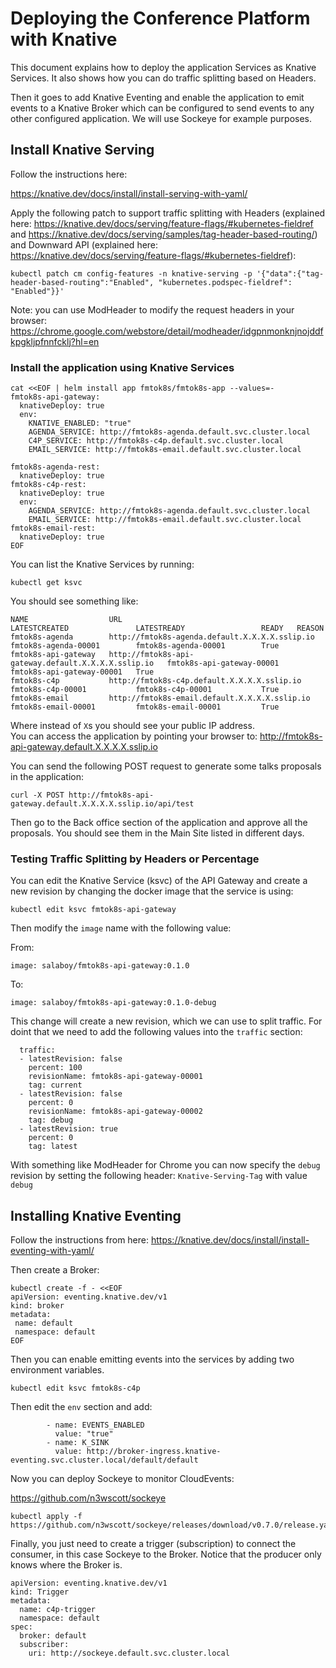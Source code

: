 # Deploying the Conference Platform with Knative

This document explains how to deploy the application Services as Knative Services. It also shows how you can do traffic splitting based on Headers. 

Then it goes to add Knative Eventing and enable the application to emit events to a Knative Broker which can be configured to send events to any other configured application. We will use Sockeye for example purposes. 


## Install Knative Serving

Follow the instructions here: 

https://knative.dev/docs/install/install-serving-with-yaml/


Apply the following patch to support traffic splitting with Headers (explained here: https://knative.dev/docs/serving/feature-flags/#kubernetes-fieldref and  https://knative.dev/docs/serving/samples/tag-header-based-routing/) and Downward API (explained here: https://knative.dev/docs/serving/feature-flags/#kubernetes-fieldref):

```
kubectl patch cm config-features -n knative-serving -p '{"data":{"tag-header-based-routing":"Enabled", "kubernetes.podspec-fieldref": "Enabled"}}'
```

Note: you can use ModHeader to modify the request headers in your browser: https://chrome.google.com/webstore/detail/modheader/idgpnmonknjnojddfkpgkljpfnnfcklj?hl=en

### Install the application using Knative Services

```
cat <<EOF | helm install app fmtok8s/fmtok8s-app --values=-
fmtok8s-api-gateway:
  knativeDeploy: true
  env:
    KNATIVE_ENABLED: "true"
    AGENDA_SERVICE: http://fmtok8s-agenda.default.svc.cluster.local
    C4P_SERVICE: http://fmtok8s-c4p.default.svc.cluster.local
    EMAIL_SERVICE: http://fmtok8s-email.default.svc.cluster.local

fmtok8s-agenda-rest:
  knativeDeploy: true
fmtok8s-c4p-rest:
  knativeDeploy: true
  env:
    AGENDA_SERVICE: http://fmtok8s-agenda.default.svc.cluster.local
    EMAIL_SERVICE: http://fmtok8s-email.default.svc.cluster.local
fmtok8s-email-rest:
  knativeDeploy: true
EOF
```

You can list the Knative Services by running: 

```
kubectl get ksvc 
```
You should see something like: 
```
NAME                  URL                                                          LATESTCREATED               LATESTREADY                 READY   REASON
fmtok8s-agenda        http://fmtok8s-agenda.default.X.X.X.X.sslip.io        fmtok8s-agenda-00001        fmtok8s-agenda-00001        True    
fmtok8s-api-gateway   http://fmtok8s-api-gateway.default.X.X.X.X.sslip.io   fmtok8s-api-gateway-00001   fmtok8s-api-gateway-00001   True    
fmtok8s-c4p           http://fmtok8s-c4p.default.X.X.X.X.sslip.io           fmtok8s-c4p-00001           fmtok8s-c4p-00001           True    
fmtok8s-email         http://fmtok8s-email.default.X.X.X.X.sslip.io         fmtok8s-email-00001         fmtok8s-email-00001         True    

```
Where instead of `X`s you should see your public IP address.  
You can access the application by pointing your browser to: http://fmtok8s-api-gateway.default.X.X.X.X.sslip.io

You can send the following POST request to generate some talks proposals in the application: 
```
curl -X POST http://fmtok8s-api-gateway.default.X.X.X.X.sslip.io/api/test
```
Then go to the Back office section of the application and approve all the proposals. You should see them in the Main Site listed in different days. 

### Testing Traffic Splitting by Headers or Percentage

You can edit the Knative Service (ksvc) of the API Gateway and create a new revision by changing the docker image that the service is using: 

```
kubectl edit ksvc fmtok8s-api-gateway
```

Then modify the `image` name with the following value: 

From:
```
image: salaboy/fmtok8s-api-gateway:0.1.0
```
To:
```
image: salaboy/fmtok8s-api-gateway:0.1.0-debug
```
This change will create a new revision, which we can use to split traffic. For doint that we need to add the following values into the `traffic` section:

```
  traffic:
  - latestRevision: false
    percent: 100
    revisionName: fmtok8s-api-gateway-00001
    tag: current
  - latestRevision: false
    percent: 0
    revisionName: fmtok8s-api-gateway-00002
    tag: debug
  - latestRevision: true
    percent: 0
    tag: latest
```

With something like ModHeader for Chrome you can now specify the `debug` revision by setting the following header: 
`Knative-Serving-Tag` with value `debug`


## Installing Knative Eventing

Follow the instructions from here: 
https://knative.dev/docs/install/install-eventing-with-yaml/

Then create a Broker:

```
kubectl create -f - <<EOF
apiVersion: eventing.knative.dev/v1
kind: broker
metadata:
 name: default
 namespace: default
EOF
```

Then you can enable emitting events into the services by adding two environment variables.

```
kubectl edit ksvc fmtok8s-c4p
```
Then edit the `env` section and add: 
```
        - name: EVENTS_ENABLED
          value: "true"
        - name: K_SINK
          value: http://broker-ingress.knative-eventing.svc.cluster.local/default/default  
```

Now you can deploy Sockeye to monitor CloudEvents: 

https://github.com/n3wscott/sockeye

```
kubectl apply -f https://github.com/n3wscott/sockeye/releases/download/v0.7.0/release.yaml

```

Finally, you just need to create a trigger (subscription) to connect the consumer, in this case Sockeye to the Broker. Notice that the producer only knows where the Broker is. 

```
apiVersion: eventing.knative.dev/v1
kind: Trigger
metadata:
  name: c4p-trigger
  namespace: default
spec:
  broker: default
  subscriber:
    uri: http://sockeye.default.svc.cluster.local
```
